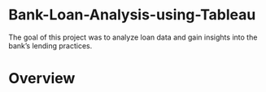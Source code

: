 # Bank-Loan-Analysis-using-Tableau
The goal of this project was to analyze loan data and gain insights into the bank’s lending practices.

# Overview
